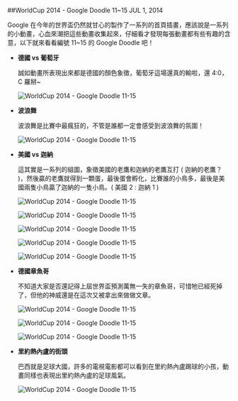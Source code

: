 <!-- @@master  = ../../_layout.html-->

<!-- @@block  =  jsBottom-->

<include src="../../_articles-js.html"></include>

<!-- @@close-->

<!-- @@block  =  css-->

<include src="../../_articles-css.html"></include>

<!-- @@close-->

<!-- @@block  =  articles-social-->

<include src="../../_articles-social.html"></include>

<!-- @@close-->

<!-- @@block  =  articles-footer-->

<include src="../../_articles.html"></include>

<!-- @@close-->

<!-- @@block  =  meta-->

<meta name="keywords" content="google,google doodle,world cup 2014,soccer,oxxo,google 首頁插圖,google 動畫">

<meta property="article:published_time" content="2014-07-01T23:55:00+01:00">

<meta name="description" content="Google 在今年的世界盃仍然就甘心的製作了一系列的首頁插畫，應該說是一系列的小動畫，心血來潮把這些動畫收集起來，仔細看才發現每張動畫都有些有趣的含意，以下就來看看編號 11~15 的 Google Doodle 吧！">

<meta itemprop="name" content="WorldCup 2014 - Google Doodle 11~15 - OXXO.STUDIO">

<meta itemprop="image" content="http://www.oxxostudio.tw/img/articles/201407/20140701_2_01.gif">

<meta itemprop="description" content="Google 在今年的世界盃仍然就甘心的製作了一系列的首頁插畫，應該說是一系列的小動畫，心血來潮把這些動畫收集起來，仔細看才發現每張動畫都有些有趣的含意，以下就來看看編號 11~15 的 Google Doodle 吧！">

<meta property="og:title" content="WorldCup 2014 - Google Doodle 11~15 - OXXO.STUDIO">

<meta property="og:url" content="http://www.oxxostudio.tw/articles/201407/google-doodle-worldcup2014-11-15.html">

<meta property="og:image" content="http://www.oxxostudio.tw/img/articles/201407/20140701_2_01.gif">

<meta property="og:description" content="Google 在今年的世界盃仍然就甘心的製作了一系列的首頁插畫，應該說是一系列的小動畫，心血來潮把這些動畫收集起來，仔細看才發現每張動畫都有些有趣的含意，以下就來看看編號 11~15 的 Google Doodle 吧！">

<title>WorldCup 2014 - Google Doodle 11~15 - OXXO.STUDIO</title> 

<!-- @@close-->

<!-- @@block  =  articles-content--> 

##WorldCup 2014 - Google Doodle 11~15 <span class="article-date" tag="share"><i></i>JUL 1, 2014</span>

Google 在今年的世界盃仍然就甘心的製作了一系列的首頁插畫，應該說是一系列的小動畫，心血來潮把這些動畫收集起來，仔細看才發現每張動畫都有些有趣的含意，以下就來看看編號 11~15 的 Google Doodle 吧！

- **德國 vs 葡萄牙**  

	誠如動畫所表現出來都是德國的顏色象徵，葡萄牙這場還真的輸啦，還 4:0，C 羅掰~

	![WorldCup 2014 - Google Doodle 11-15](/img/articles/201407/worldcup2014_11.gif)

- **波浪舞**  

	波浪舞是比賽中最瘋狂的，不管是誰都一定會感受到波浪舞的氛圍！

	![WorldCup 2014 - Google Doodle 11-15](/img/articles/201407/worldcup2014_12.gif)

- **美國 vs 迦納**  

	這其實是一系列的組圖，象徵美國的老鷹和迦納的老鷹互打 ( 迦納的老鷹？ )，然後贏的老鷹就得到一顆蛋，最後蛋會孵化，比賽誰的小鳥多，最後是美國兩隻小鳥贏了迦納的一隻小鳥。( 美國 2 : 迦納 1 )

	![WorldCup 2014 - Google Doodle 11-15](/img/articles/201407/worldcup2014_13.gif)  

	![WorldCup 2014 - Google Doodle 11-15](/img/articles/201407/worldcup2014_13_1.gif)  

	![WorldCup 2014 - Google Doodle 11-15](/img/articles/201407/worldcup2014_13_2.gif)  

	![WorldCup 2014 - Google Doodle 11-15](/img/articles/201407/worldcup2014_13_3.gif) 

	![WorldCup 2014 - Google Doodle 11-15](/img/articles/201407/worldcup2014_13_4.gif)  

- **德國章魚哥**  

	不知道大家是否還記得上屆世界盃預測萬無一失的章魚哥，可惜牠已經死掉了，但他的神威還是在這次又被拿出來做做文章。

	![WorldCup 2014 - Google Doodle 11-15](/img/articles/201407/worldcup2014_14.gif)  

	![WorldCup 2014 - Google Doodle 11-15](/img/articles/201407/worldcup2014_14_1.gif) 

	![WorldCup 2014 - Google Doodle 11-15](/img/articles/201407/worldcup2014_14_2.gif)  

- **里約熱內盧的街頭**  

	巴西就是足球大國，許多的電視電影都可以看到在里約熱內盧踢球的小孩，動畫同樣也表現出里約熱內盧的足球風氣。

	![WorldCup 2014 - Google Doodle 11-15](/img/articles/201407/worldcup2014_15.gif)

<!-- @@close-->